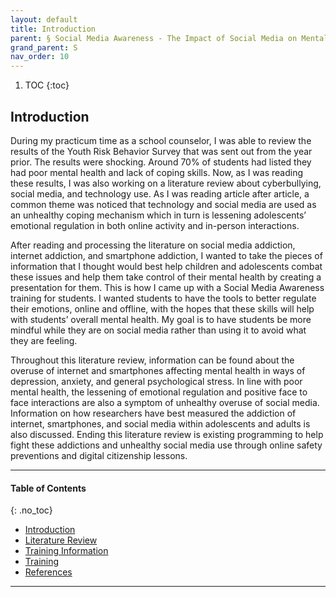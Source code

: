 ```yaml
---
layout: default
title: Introduction
parent: § Social Media Awareness - The Impact of Social Media on Mental Health  
grand_parent: S 
nav_order: 10 
---
```

<style>
.dont-break-out {
  /* These are technically the same, but use both */
  overflow-wrap: break-word;
  word-wrap: break-word;

     -ms-word-break: break-all;
  /* This is the dangerous one in WebKit, as it breaks things wherever */
  word-break: break-all;
  /* Instead use this non-standard one: */
  word-break: break-word;
}

.youtube-container {
    position: relative;
    width: 100%;
    height: 0;
    padding-bottom: 56.25%;
}
.youtube-video {
    position: absolute;
    top: 0;
    left: 0;
    width: 100%;
    height: 100%;
}

</style>

<div class="dont-break-out" markdown="1">

1. TOC
{:toc}

## Introduction
During my practicum time as a school counselor, I was able to review the results of the Youth Risk Behavior Survey that was sent out from the year prior. The results were shocking. Around 70% of students had listed they had poor mental health and lack of coping skills. Now, as I was reading these results, I was also working on a literature review about cyberbullying, social media, and technology use. As I was reading article after article, a common theme was noticed that technology and social media are used as an unhealthy coping mechanism which in turn is lessening adolescents’ emotional regulation in both online activity and in-person interactions.

After reading and processing the literature on social media addiction, internet addiction, and smartphone addiction, I wanted to take the pieces of information that I thought would best help children and adolescents combat these issues and help them take control of their mental health by creating a presentation for them. This is how I came up with a Social Media Awareness training for students. I wanted students to have the tools to better regulate their emotions, online and offline, with the hopes that these skills will help with students’ overall mental health. My goal is to have students be more mindful while they are on social media rather than using it to avoid what they are feeling.

Throughout this literature review, information can be found about the overuse of internet and smartphones affecting mental health in ways of depression, anxiety, and general psychological stress. In line with poor mental health, the lessening of emotional regulation and positive face to face interactions are also a symptom of unhealthy overuse of social media. Information on how researchers have best measured the addiction of internet, smartphones, and social media within adolescents and adults is also discussed. Ending this literature review is existing programming to help fight these addictions and unhealthy social media use through online safety preventions and digital citizenship lessons.

***

#### Table of Contents
{: .no_toc}

<ul><li> <a href="/docs/S/social-media-awareness-the-impact-of-social-media-on-mental-health-1/">Introduction</a></li><li> <a href="/docs/S/social-media-awareness-the-impact-of-social-media-on-mental-health-2/">Literature Review</a></li><li> <a href="/docs/S/social-media-awareness-the-impact-of-social-media-on-mental-health-3/">Training Information</a></li><li> <a href="/docs/S/social-media-awareness-the-impact-of-social-media-on-mental-health-4/">Training</a></li><li> <a href="/docs/S/social-media-awareness-the-impact-of-social-media-on-mental-health-5/">References</a></li></ul>

***

</div>
